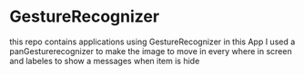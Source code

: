 # GestureRecognizer
this repo contains applications using GestureRecognizer
in this App I used a panGesturerecognizer to make the image to move in every where in screen and labeles to show a messages when item is hide 




